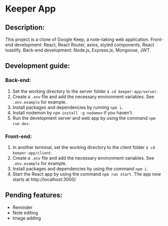 # Keeper App
## Description:
This project is a clone of Google Keep, a note-taking web application.
Front-end development: React, React Router, axios, styled components, React toastify.
Back-end development: Node.js, Express.js, Mongoose, JWT.

## Development guide:

### Back-end:
1. Set the working directory to the server folder `$ cd keeper-app/server`.
2. Create a `.env` file and add the necessary environment variables. See `.env.example` for example.
3. Install packages and dependencies by running `npm i`.
4. Install nodemon by `npm install -g nodemon` if you haven't.
5. Run the development server and web app by using the command `npm run dev`.

### Front-end:
1. In another terminal, set the working directory to the client folder `$ cd keeper-app/client`.
2. Create a `.env` file and add the necessary environment variables. See `.env.example` for example.
3. Install packages and dependencies by using the command `npm i`.
4. Start the React app by using the command `npm run start`. The app now starts at http://localhost:3000/

## Pending features:
- Reminder
- Note editing
- Image adding
